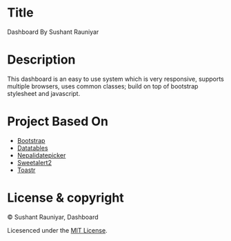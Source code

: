 # Title 

Dashboard By Sushant Rauniyar

# Description 

This dashboard is an easy to use system which is very responsive, supports multiple browsers, uses common classes; build on top of bootstrap stylesheet and javascript.

# Project Based On 

<ul>
    <li><a href="https://getbootstrap.com">Bootstrap</a></li>
    <li><a href="https://datatables.net">Datatables</a></li>
    <li><a href="http://nepalidatepicker.sajanmaharjan.com.np">Nepalidatepicker</a></li>
    <li><a href="https://sweetalert2.github.io">Sweetalert2</a></li>
    <li><a href="https://codeseven.github.io/toastr">Toastr</a></li>
</ul>

# License & copyright

© Sushant Rauniyar, Dashboard

Licesenced under the [MIT License](LICENSE).
